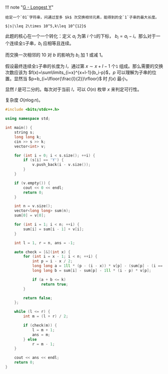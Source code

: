 !!! note "[G - Longest Y](https://atcoder.jp/contests/abc229/tasks/abc229_g)"

    给定一个`01`字符串，问通过至多 $k$ 次交换相邻元素，能得到的全`1`子串的最大长度。

    $|s|\leq 2\times 10^5,k\leq 10^{12}$

此题的核心在一个一个转化：定义 $a_i$ 为第 $i$ 个`1`的下标， $b_i=a_i-i$。那么对于一个连续全`1`子串，$b_i$ 应相等且连续。

而交换一次相邻的 $10$ 对 $b$  的影响为 $b_i$ 加 $1$ 或减 $1$。

假设最终连续全`1`子串的长度为 $l$，通过第 $x\sim x+l-1$ 个`1` 组成。那么需要的交换次数应该为 $f(x)=\sum\limits_{i=x}^{x+l-1}{b_i-p}$，$p$ 可以理解为子串的位置。显然当 $p=b_{i+\lfloor{\frac{l}{2}}\rfloor}$ 时 $f(x)$ 最小。

显然 $l$ 是可二分的。每次对于当前 $l$，可以 $O(n)$ 枚举 $x$ 来判定可行性。

复杂度 $O(n\log{n})$。

```cpp
#include <bits/stdc++.h>

using namespace std;

int main() {
    string s;
    long long k;
    cin >> s >> k;
    vector<int> v;

    for (int i = 0; i < s.size(); ++i) {
        if (s[i] == 'Y') {
            v.push_back(i - v.size());
        }
    }

    if (v.empty()) {
        cout << 0 << endl;
        return 0;
    }

    int n = v.size();
    vector<long long> sum(n);
    sum[0] = v[0];

    for (int i = 1; i < n; ++i) {
        sum[i] = sum[i - 1] + v[i];
    }

    int l = 1, r = n, ans = -1;

    auto check = [&](int x) {
        for (int i = x - 1; i < n; ++i) {
            int p = i - x / 2;
            long long a = 1ll * (p - (i - x)) * v[p] - (sum[p] - (i == x - 1 ? 0 : sum[i - x]));
            long long b = sum[i] - sum[p] - 1ll * (i - p) * v[p];

            if (a + b <= k)
                return true;
        }

        return false;
    };

    while (l <= r) {
        int m = (l + r) / 2;

        if (check(m)) {
            l = m + 1;
            ans = m;
        } else
            r = m - 1;
    }

    cout << ans << endl;
    return 0;
}
```

